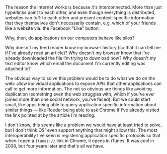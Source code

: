 The reason the Internet works is because it's interconnected. More than just hyperlinks point to each other, and even though everything is distributed, websites can *talk* to each other and present context-specific information that they themselves don't necessarily contain, e.g. which of your friends like a website via. the Facebook "Like" button.

Why, then, do applications on our computers behave like silos?

Why doesn't my feed reader know my browser history (so that it can tell me if I've already read an article)? Why doesn't my browser know that I've already downloaded the file I'm trying to download now? Why doesn't my text editor know which email the document I'm currently editing was attached to?

The obvious way to solve this problem would be to do what we do on the web: allow individual applications to expose APIs that other applications can call to get more information. The not so obvious are things like avoiding duplication (something even the web struggles with, which if you've ever joined more than one social network, you've faced). But we could start small, like apps being able to query application specific information about similar things — like Reeder being able to ask Chrome if I've already visited the link pointed at by the article I'm reading.

I don't know, this seems like a problem we would have at least tried to solve, but I don't think OS' even support anything that might allow this. The most interoperability I've seen is registering application specific protocols so that when I open a `itunes://` link in Chrome, it opens in iTunes. It was cool in 2008, but four years later and that's all we have.